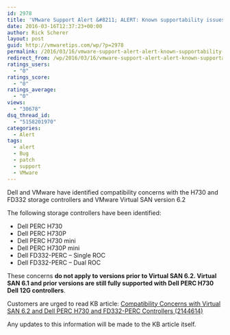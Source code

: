 ```yaml
---
id: 2978
title: 'VMware Support Alert &#8211; ALERT: Known supportability issues with certain Dell 12G controllers and Virtual SAN'
date: 2016-03-16T12:37:23+00:00
author: Rick Scherer
layout: post
guid: http://vmwaretips.com/wp/?p=2978
permalink: /2016/03/16/vmware-support-alert-alert-known-supportability-issues-with-certain-dell-12g-controllers-and-virtual-san/
redirect_from: /wp/2016/03/16/vmware-support-alert-alert-known-supportability-issues-with-certain-dell-12g-controllers-and-virtual-san/
ratings_users:
  - "0"
ratings_score:
  - "0"
ratings_average:
  - "0"
views:
  - "30678"
dsq_thread_id:
  - "5158201970"
categories:
  - Alert
tags:
  - alert
  - Bug
  - patch
  - support
  - VMware
---
```

<a style="float: right;" href="/tp/.a/6a00d8341c328153ef01543330c84d970c-pi"><br /> </a>Dell and VMware have identified compatibility concerns with the H730 and FD332 storage controllers and VMware Virtual SAN version 6.2

The following storage controllers have been identified:

  * Dell PERC H730
  * Dell PERC H730P
  * Dell PERC H730 mini
  * Dell PERC H730P mini
  * Dell FD332-PERC – Single ROC
  * Dell FD332-PERC – Dual ROC

These concerns **do not apply to versions prior to Virtual SAN 6.2. Virtual SAN 6.1 and prior versions are still fully supported with Dell PERC H730 Dell 12G controllers**.

Customers are urged to read KB article: <a href="http://vmw.re/1Lr40Vu" target="_blank">Compatibility Concerns with Virtual SAN 6.2 and Dell PERC H730 and FD332-PERC Controllers (2144614)</a>

Any updates to this information will be made to the KB article itself.